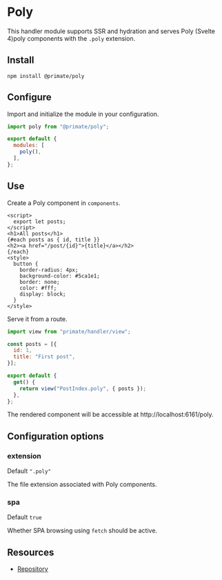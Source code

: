 # Poly

This handler module supports SSR and hydration and serves Poly (Svelte 4)poly
components with the `.poly` extension.

## Install

`npm install @primate/poly`

## Configure

Import and initialize the module in your configuration.

```js caption=primate.config.js
import poly from "@primate/poly";

export default {
  modules: [
    poly(),
  ],
};
```

## Use

Create a Poly component in `components`.

```svelte caption=components/PostIndex.poly
<script>
  export let posts;
</script>
<h1>All posts</h1>
{#each posts as { id, title }}
<h2><a href="/post/{id}">{title}</a></h2>
{/each}
<style>
  button {
    border-radius: 4px;
    background-color: #5ca1e1;
    border: none;
    color: #fff;
    display: block;
  }
</style>
```

Serve it from a route.

```js caption=routes/poly.js
import view from "primate/handler/view";

const posts = [{
  id: 1,
  title: "First post",
}];

export default {
  get() {
    return view("PostIndex.poly", { posts });
  },
};
```

The rendered component will be accessible at http://localhost:6161/poly.

## Configuration options

### extension

Default `".poly"`

The file extension associated with Poly components.

### spa

Default `true`

Whether SPA browsing using `fetch` should be active.

## Resources

* [Repository][repo]

[repo]: https://github.com/primatejs/primate/tree/master/packages/poly
